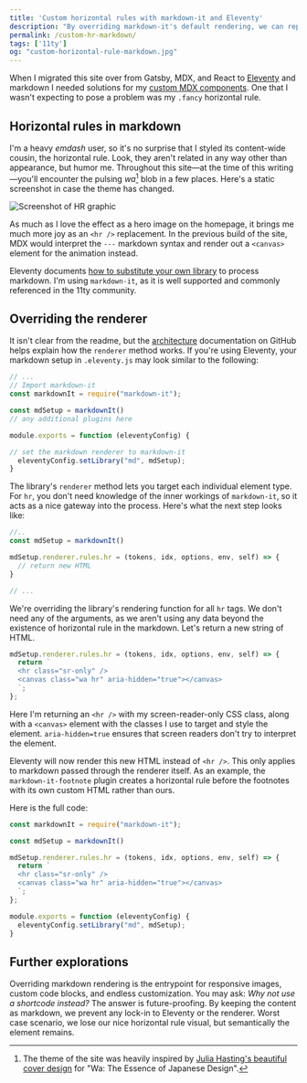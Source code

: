 ```yaml
---
title: 'Custom horizontal rules with markdown-it and Eleventy'
description: "By overriding markdown-it's default rendering, we can replace the horizontal rule with any element"
permalink: /custom-hr-markdown/
tags: ['11ty']
og: "custom-horizontal-rule-markdown.jpg"
---
```


When I migrated this site over from Gatsby, MDX, and React to [Eleventy](https://11ty.dev) and markdown I needed solutions for my [custom MDX components](/advanced-custom-mdx-components/). One that I wasn't expecting to pose a problem was my `.fancy` horizontal rule.

## Horizontal rules in markdown

I'm a heavy *emdash* user, so it's no surprise that I styled its content-wide cousin, the horizontal rule. Look, they aren't related in any way other than appearance, but humor me. Throughout this site—at the time of this writing—you'll encounter the pulsing *wa*[^1] blob in a few places. Here's a static screenshot in case the theme has changed.

![Screenshot of HR graphic](/assets/img/wa-screenshot.jpg 'Screenshot of horizontal rule on this site')

As much as I love the effect as a hero image on the homepage, it brings me much more joy as an `<hr />` replacement. In the previous build of the site, MDX would interpret the `---` markdown syntax and render out a `<canvas>` element for the animation instead.

Eleventy documents [how to substitute your own library](https://www.11ty.dev/docs/languages/markdown/#optional-set-your-own-library-instance) to process markdown. I'm using `markdown-it`, as it is well supported and commonly referenced in the 11ty community.

## Overriding the renderer

It isn't clear from the readme, but the [architecture](https://github.com/markdown-it/markdown-it/blob/master/docs/architecture.md) documentation on GitHub helps explain how the `renderer` method works. If you're using Eleventy, your markdown setup in `.eleventy.js` may look similar to the following:

```js
// ...
// Import markdown-it
const markdownIt = require("markdown-it");

const mdSetup = markdownIt()
// any additional plugins here

module.exports = function (eleventyConfig) {

// set the markdown renderer to markdown-it
  eleventyConfig.setLibrary("md", mdSetup);
}
```

The library's `renderer` method lets you target each individual element type. For `hr`, you don't need knowledge of the inner workings of `markdown-it`, so it acts as a nice gateway into the process. Here's what the next step looks like:

```js
//..
const mdSetup = markdownIt()

mdSetup.renderer.rules.hr = (tokens, idx, options, env, self) => {
  // return new HTML
}

// ...
```

We're overriding the library's rendering function for all `hr` tags. We don't need any of the arguments, as we aren't using any data beyond the existence of horizontal rule in the markdown. Let's return a new string of HTML.

```js
mdSetup.renderer.rules.hr = (tokens, idx, options, env, self) => {
  return `
  <hr class="sr-only" />
  <canvas class="wa hr" aria-hidden="true"></canvas>
  `;
};
```

Here I'm returning an `<hr />` with my screen-reader-only CSS class, along with a `<canvas>` element with the classes I use to target and style the element. `aria-hidden=true` ensures that screen readers don't try to interpret the element.

Eleventy will now render this new HTML instead of `<hr />`. This only applies to markdown passed through the renderer itself. As an example, the `markdown-it-footnote` plugin creates a horizontal rule before the footnotes with its own custom HTML rather than ours.

Here is the full code:

```js
const markdownIt = require("markdown-it");

const mdSetup = markdownIt()

mdSetup.renderer.rules.hr = (tokens, idx, options, env, self) => {
  return `
  <hr class="sr-only" />
  <canvas class="wa hr" aria-hidden="true"></canvas>
  `;
};

module.exports = function (eleventyConfig) {
  eleventyConfig.setLibrary("md", mdSetup);
}
```

## Further explorations

Overriding markdown rendering is the entrypoint for responsive images, custom code blocks, and endless customization. You may ask: *Why not use a shortcode instead?* The answer is future-proofing. By keeping the content as markdown, we prevent any lock-in to Eleventy or the renderer. Worst case scenario, we lose our nice horizontal rule visual, but semantically the element remains.

<!-- vale off -->
[^1]: The theme of the site was heavily inspired by [Julia Hasting's beautiful cover design](https://juliahasting.com/WA-The-Essence-of-Japanese-Design) for "Wa: The Essence of Japanese Design".
